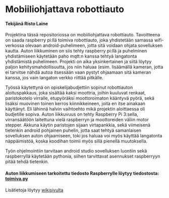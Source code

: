 # Mobiiliohjattava robottiauto

#### Tekijänä Risto Laine

Projektina tässä repositoriossa on mobiiliohjattava robottiauto. Tavoitteena on saada raspberry pi:llä toimiva robottiauto, joka yhdistetään samassa wifi-verkossa olevaan android-puhelimeen, jotta sitä voidaan ohjata sovelluksen kautta. Auton liikkuminen on siis tehty raspberry pi:llä ja puhelminen yhdistämiseen käytetään paho mqtt:n kanssa tehtyä langatonta yhdistämistä puhelimeen. Projekti on aika yksinkertainen ja siitä löytyy paljon kehitysmahdollisuutta, jos niin haluaa (esim. lisäämällä kameran, jotta ei tarvitse nähdä autoa itsessään vaan pystyt ohjaamaan sitä kameran kanssa, jos vain langaton verkko riittää pitkälle. 

Työssä käytettynä on opiskelijabudjettiin sopinut robottiauton aloituspakkaus, joka sisältää kaksi moottria, joihin kuuluvat renkaat, paristokotelo virralle, etupyöräksi moottoroimaton kääntyvä pyörä, sekä lisäksi muovinen toinen kerros kiinnikkeineen, joita en itse ainakaan käyttänyt. Eli lähinnä halvin vaihtoehto mikä projektin aloittaessa oli budjetille sopiva. Auton liikkuvuus on tehty Raspberry Pi 3:sella, virransäätöön laitettuna vielä raspberryn ja moottoreiden väliin motor stepper. Akkuna käytin paristojen sijaan virtapankkia, sekä viimeisenä tietenkin android pohjainen puhelin, jotta saat tehtyä samanlaisen sovelluksen auton ohjaamiseen, toki jos haluaa voi myös käyttää langatonta näppäimistöä, koska koodihan toimii myös sillä pienellä muutoksella.

Työn ohjelmointiin tarvitaan android studio sovelluksen luontiin sekä raspberryllä käytetään pythonia, siihen tarvittavat asennukset raspberryyn pitää tehdä tietenkin. 


#### Auton liikkumiseen tarkoitettu tiedosto Raspberrylle löytyy tiedostosta: [toimiva.py](https://github.com/K1516/RobotCar1/blob/master/toimiva.py)

Lisätietoja löytyy [wikisivulta](https://github.com/K1516/RobotCar1/wiki)

